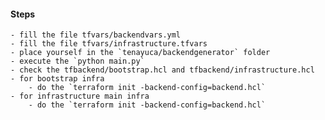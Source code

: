 #### Steps
    - fill the file tfvars/backendvars.yml
    - fill the file tfvars/infrastructure.tfvars
    - place yourself in the `tenayuca/backendgenerator` folder
    - execute the `python main.py`
    - check the tfbackend/bootstrap.hcl and tfbackend/infrastructure.hcl
    - for bootstrap infra
        - do the `terraform init -backend-config=backend.hcl`
    - for infrastructure main infra
        - do the `terraform init -backend-config=backend.hcl`